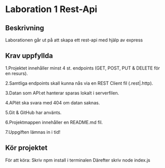 # Laboration 1 Rest-Api


## Beskrivning
Laborationen går ut på att skapa ett rest-api med hjälp av express

## Krav uppfyllda
1.Projektet innehåller minst 4 st. endpoints (GET, POST, PUT & DELETE för en resurs).

2.Samtliga endpoints skall kunna nås via en REST Client fil (.rest|.http).

3.Datan som API:et hanterar sparas lokalt i serverfilen.

4.APIét ska svara med 404 om datan saknas.

5.Git & GitHub har använts.

6.Projektmappen innehåller en README.md fil.

7.Uppgiften lämnas in i tid!

## Kör projektet
För att köra: 
Skriv npm install i terminalen 
Därefter skriv node index.js




